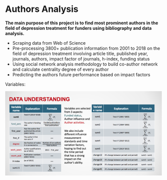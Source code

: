 # Authors Analysis

**The main purpose of this project is to find most prominent authors in the field of depression treatment for funders using bibliography and data analysis.**

- Scraping data from Web of Science
- Pre-processing 3800+ publication information from 2001 to 2018 on the field of depression treatment involving article title, published year, journals, authors, impact factor of  journals,  h-index, funding status
- Using social network analysis methodology to build co-author network and calculate centrality degree of every author
- Predicting the authors future performance based on impact factors

Variables:

<img src='images/variables.png' width='600'>
